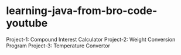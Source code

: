 # learning-java-from-bro-code-youtube

Project-1: Compound Interest Calculator
Project-2: Weight Conversion Program
Project-3: Temperature Convertor